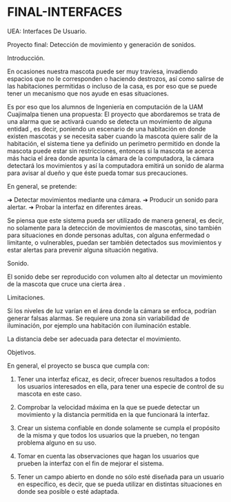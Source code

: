 # FINAL-INTERFACES

UEA: Interfaces De Usuario.

Proyecto final: Detección de movimiento y generación de sonidos.

Introducción.

En ocasiones nuestra mascota puede ser muy traviesa, invadiendo espacios que no le corresponden o haciendo destrozos, así como salirse de las habitaciones permitidas o
incluso de la casa, es por eso que se puede tener un mecanismo que nos ayude en esas situaciones.

Es por eso que los alumnos  de Ingeniería en computación  de la UAM Cuajimalpa tienen una propuesta: El proyecto que abordaremos se trata de una alarma que se activará cuando se detecta un movimiento de alguna entidad , es decir, poniendo un escenario de una habitación en donde existen mascotas y se necesita saber cuando la mascota quiere salir de la habitación, el sistema tiene ya definido un perímetro permitido en donde la mascota puede estar sin restricciones, entonces si la mascota se acerca más hacia el área donde apunta la cámara de la computadora, la cámara detectará los movimientos y así la computadora emitirá un sonido de alarma para avisar al dueño y que éste pueda tomar sus precauciones. 

En general, se pretende:

➔	Detectar movimientos mediante una cámara.
➔	Producir un sonido para alertar.
➔	Probar la interfaz en diferentes áreas.

Se piensa que este sistema pueda ser utilizado de manera general, es decir, no solamente para la detección de movimientos de mascotas, sino también para situaciones en donde personas adultas, con alguna enfermedad o limitante, o vulnerables, puedan ser también detectados sus movimientos y estar alertas para prevenir alguna situación negativa.

Sonido.

El sonido debe ser reproducido con volumen alto al detectar un movimiento de la mascota que cruce una cierta área .

Limitaciones.

Si los niveles de luz varían en el área donde la cámara se enfoca, podrían generar falsas alarmas. Se requiere una zona sin variabilidad de iluminación, por ejemplo una habitación con iluminación estable.

La distancia debe ser adecuada para detectar el movimiento.

Objetivos.

En general, el proyecto se busca que cumpla con:

1.	Tener una interfaz eficaz, es decir, ofrecer buenos resultados a todos los usuarios interesados en ella, para  tener una especie de control de su mascota en este caso.

2.	Comprobar la velocidad máxima en la que se puede detectar un movimiento y la distancia permitida en la que funcionará la interfaz.

3.	Crear un sistema confiable en donde solamente se cumpla el propósito de la misma y que todos los usuarios que la prueben, no tengan problema alguno en su uso.

4.	Tomar en cuenta las observaciones que hagan los usuarios que prueben la interfaz con el fin de mejorar el sistema.

5.	Tener un campo abierto en donde no sólo esté diseñada para un usuario en específico, es decir, que se pueda utilizar en distintas situaciones en donde sea posible o esté adaptada.

